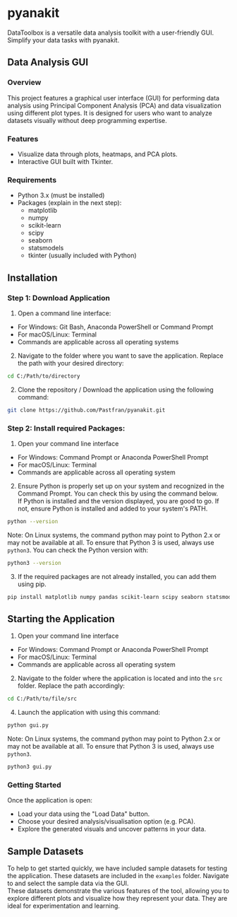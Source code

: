 # pyanakit
DataToolbox is a versatile data analysis toolkit with a user-friendly GUI. Simplify your data tasks with pyanakit.

## Data Analysis GUI 

### Overview
This project features a graphical user interface (GUI) for performing data analysis using Principal Component Analysis (PCA) and data visualization using different plot types. It is designed for users who want to analyze datasets visually without deep programming expertise. 

### Features
- Visualize data through plots, heatmaps, and PCA plots.
- Interactive GUI built with Tkinter.

### Requirements
- Python 3.x (must be installed)
- Packages (explain in the next step):
  - matplotlib
  - numpy
  - scikit-learn
  - scipy
  - seaborn
  - statsmodels
  - tkinter (usually included with Python)

## Installation 

### Step 1: Download Application
1. Open a command line interface: 
- For Windows: Git Bash, Anaconda PowerShell or Command Prompt
- For macOS/Linux: Terminal  
- Commands are applicable across all operating systems
2. Navigate to the folder where you want to save the application. Replace the path with your desired directory: 
```bash
cd C:/Path/to/directory
```
2. Clone the repository / Download the application using the following command: 
```bash 
git clone https://github.com/Pastfran/pyanakit.git
```
### Step 2: Install required Packages: 
1. Open your command line interface
- For Windows: Command Prompt or Anaconda PowerShell Prompt
- For macOS/Linux: Terminal
- Commands are applicable across all operating system  
2. Ensure Python is properly set up on your system and recognized in the Command Prompt. You can check this by using the command below. \
If Python is installed and the version displayed, you are good to go. If not, ensure Python is installed and added to your system's PATH.
```bash 
python --version
```
Note: On Linux systems, the command python may point to Python 2.x or may not be available at all. To ensure that Python 3 is used, always use `python3`. You can check the Python version with:
```bash 
python3 --version
```
3. If the required packages are not already installed, you can add them using pip. 
```bash
pip install matplotlib numpy pandas scikit-learn scipy seaborn statsmodels
```

## Starting the Application 
1. Open your command line interface
- For Windows: Command Prompt or Anaconda PowerShell Prompt
- For macOS/Linux: Terminal
- Commands are applicable across all operating system  
2. Navigate to the folder where the application is located and into the `src` folder. Replace the path accordingly:
```bash	
cd C:/Path/to/file/src
```
4. Launch the application with using this command:
```bash	
python gui.py
```
Note: On Linux systems, the command python may point to Python 2.x or may not be available at all. To ensure that Python 3 is used, always use `python3`.
```bash 
python3 gui.py
```

### Getting Started
Once the application is open: 
- Load your data using the "Load Data" button. 
- Choose your desired analysis/visualisation option (e.g. PCA).
- Explore the generated visuals and uncover patterns in your data. 

## Sample Datasets
To help to get started quickly, we have included sample datasets for testing the application. These datasets are included in the `examples` folder. 
Navigate to and select the sample data via the GUI. \
These datasets demonstrate the various features of the tool, allowing you to explore different plots and visualize how they represent your data. They are ideal for experimentation and learning.


